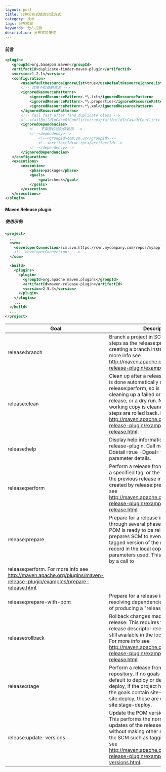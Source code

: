 ```yaml
---
layout: post
title: 几种分布式锁的实现方式
category: 技术
tags: 分布式锁
keywords: 分布式锁
description: 分布式锁简述
---
```


#### 前言



```xml
<plugin>
   <groupId>org.basepom.maven</groupId>
   <artifactId>duplicate-finder-maven-plugin</artifactId>
   <version>1.2.1</version>
   <configuration>
       <useDefaultResourceIgnoreList>true</useDefaultResourceIgnoreList>
       <!-- 忽略不检查的资源 -->
       <ignoredResourcePatterns>
           <ignoredResourcePattern>.*\.txt</ignoredResourcePattern>
           <ignoredResourcePattern>.*\.properties</ignoredResourcePattern>
           <ignoredResourcePattern>.*\.xml</ignoredResourcePattern>
       </ignoredResourcePatterns>
       <!-- fail fast after find duplicate class -->
       <!--<failBuildInCaseOfConflict>true</failBuildInCaseOfConflict>-->
       <ignoredDependencies>
           <!-- 不需要校验的依赖项 -->
           <!--<dependency>-->
               <!--<groupId>com.sm.uc</groupId>-->
               <!--<artifactId>uc-rpc</artifactId>-->
           <!--</dependency>-->
       </ignoredDependencies>
   </configuration>
   <executions>
       <execution>
           <phase>package</phase>
           <goals>
               <goal>check</goal>
           </goals>
       </execution>
   </executions>
</plugin>
```


#### Maven Release plugin

##### 使用示例

```xml
<project>
  ...
  <scm>
    <developerConnection>scm:svn:https://svn.mycompany.com/repos/myapplication/trunk/mycomponent/</developerConnection>
    <!-- developerConnection:  -->
  </scm>

  <build>
    <plugins>
      <plugin>
        <groupId>org.apache.maven.plugins</groupId>
        <artifactId>maven-release-plugin</artifactId>
        <version>2.5.3</version>
      </plugin>
    </plugins>
    ...
  </build>
  ...
</project>
```

| Goal | Description |
| ---- | ----------- |
| release:branch | Branch a project in SCM, using the same steps as the release:prepare goal, creating a branch instead of a tag. For more info see http://maven.apache.org/plugins/maven-release-plugin/examples/branch.html. |
| release:clean |	Clean up after a release preparation. This is done automatically after a successful release:perform, so is best served for cleaning up a failed or abandoned release, or a dry run. Note that only the working copy is cleaned up, no previous steps are rolled back. For more info see http://maven.apache.org/plugins/maven-release-plugin/examples/clean-release.html. |
| release:help |	Display help information on maven-release-plugin. Call mvn release:help -Ddetail=true -Dgoal=<goal-name> to display parameter details. |
| release:perform |	Perform a release from SCM, either from a specified tag, or the tag representing the previous release in the working copy created by release:prepare. For more info see http://maven.apache.org/plugins/maven-release-plugin/examples/perform-release.html. |
| release:prepare |	Prepare for a release in SCM. Steps through several phases to ensure the POM is ready to be released and then prepares SCM to eventually contain a tagged version of the release and a record in the local copy of the parameters used. This can be followed by a call to |  
| release:perform. For more info see http://maven.apache.org/plugins/maven-release-plugin/examples/prepare-release.html. |
| release:prepare-with-pom |	Prepare for a release in SCM, fully resolving dependencies for the purpose of producing a "release POM". |
| release:rollback |	Rollback changes made by a previous release. This requires that the previous release descriptor release.properties is still available in the local working copy. For more info see http://maven.apache.org/plugins/maven-release-plugin/examples/rollback-release.html. |
| release:stage |	Perform a release from SCM to a staging repository. If no goals are given, these default to deploy or deploy site:stage-deploy, if the project has a <distributionManagement>/<site> element. If the goals contain site-deploy or site:deploy, these are overridden with site:stage-deploy. |
| release:update-versions |	Update the POM versions for a project. This performs the normal version updates of the release:prepare goal without making other modifications to the SCM such as tagging. For more info see http://maven.apache.org/plugins/maven-release-plugin/examples/update-versions.html. |
